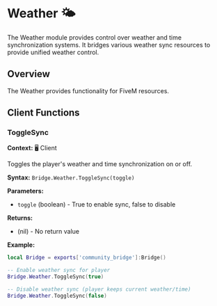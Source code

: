 # Weather 🌤️

<!--META
nav: true
toc: true
description: The Weather module provides control over weather and time synchronization systems. It bridges various weather sync resources to provide unified weather control.
-->

The Weather module provides control over weather and time synchronization systems. It bridges various weather sync resources to provide unified weather control.

## Overview

The Weather provides functionality for FiveM resources.

## Client Functions

### ToggleSync

<!--TOC: ToggleSync-->

**Context:** 🖥️ Client

Toggles the player's weather and time synchronization on or off.

**Syntax:** `Bridge.Weather.ToggleSync(toggle)`

**Parameters:**
- `toggle` (boolean) - True to enable sync, false to disable

**Returns:**
- (nil) - No return value

**Example:**
```lua
local Bridge = exports['community_bridge']:Bridge()

-- Enable weather sync for player
Bridge.Weather.ToggleSync(true)

-- Disable weather sync (player keeps current weather/time)
Bridge.Weather.ToggleSync(false)
```

